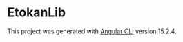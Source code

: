 # EtokanLib

This project was generated with [Angular CLI](https://github.com/angular/angular-cli) version 15.2.4.


